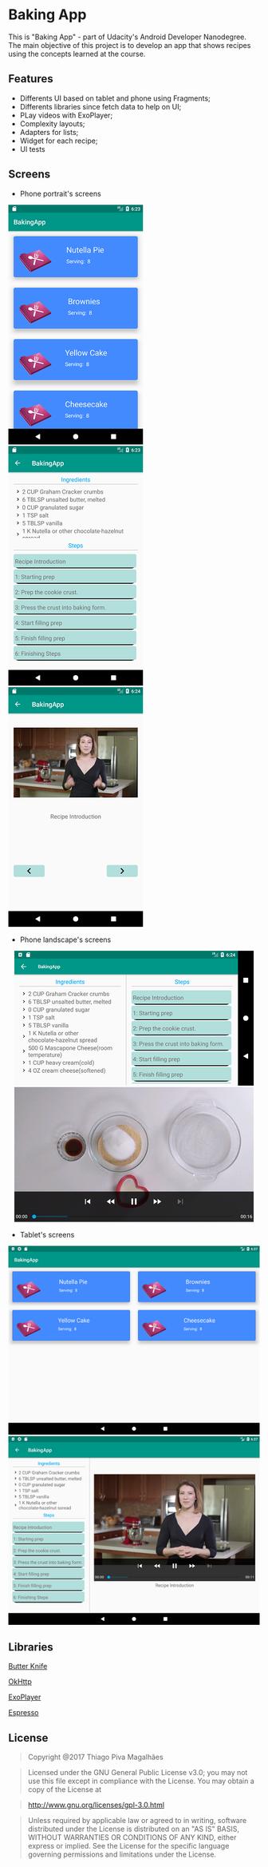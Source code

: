 Baking App
======
This is "Baking App" - part of Udacity's Android Developer Nanodegree.
The main objective of this project is to develop an app that shows recipes using the concepts learned at the course.

Features
------
- Differents UI based on tablet and phone using Fragments;
- Differents libraries since fetch data to help on UI;
- PLay videos with ExoPlayer;
- Complexity layouts;
- Adapters for lists;
- Widget for each recipe;
- UI tests

Screens
------
- Phone portrait's screens

![alt text](https://github.com/tpiva/Android/blob/master/AssociateAndroidDeveloperFastTrack/BakingApp/pictures/main_screen.png "Main scrren")
![alt text](https://github.com/tpiva/Android/blob/master/AssociateAndroidDeveloperFastTrack/BakingApp/pictures/recipe_details.png "Recipe Details")
![alt text](https://github.com/tpiva/Android/blob/master/AssociateAndroidDeveloperFastTrack/BakingApp/pictures/recipe_steps.png "Recipe Steps")

- Phone landscape's screens

<p align="center">
  <img src="https://github.com/tpiva/Android/blob/master/AssociateAndroidDeveloperFastTrack/BakingApp/pictures/recipe_details_landscape.png">
  <img src="https://github.com/tpiva/Android/blob/master/AssociateAndroidDeveloperFastTrack/BakingApp/pictures/recipe_steps_landscape.png">
</p>

- Tablet's screens
<p align="center">
  <img src="https://github.com/tpiva/Android/blob/master/AssociateAndroidDeveloperFastTrack/BakingApp/pictures/main_screen_tablet.png">
  <img src="https://github.com/tpiva/Android/blob/master/AssociateAndroidDeveloperFastTrack/BakingApp/pictures/recipe_details_steps_tablet.png">
</p>

Libraries
------
[Butter Knife](http://jakewharton.github.io/butterknife/)

[OkHttp](http://square.github.io/okhttp/)

[ExoPlayer](https://github.com/google/ExoPlayer)

[Espresso](https://developer.android.com/training/testing/espresso/index.html)

License
------

> Copyright @2017 Thiago Piva Magalhães

> Licensed under the GNU General Public License v3.0; you may not use this file except in compliance with the License. You may obtain a copy of the License at

> http://www.gnu.org/licenses/gpl-3.0.html

> Unless required by applicable law or agreed to in writing, software distributed under the License is distributed on an "AS IS" BASIS, WITHOUT WARRANTIES OR CONDITIONS OF ANY KIND, either express or implied. See the License for the specific language governing permissions and limitations under the License.
